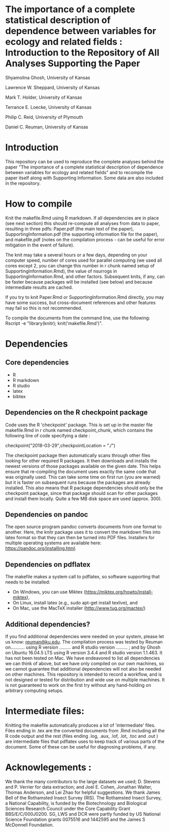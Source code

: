# The importance of a complete statistical description of dependence between variables for ecology and related fields : Introduction to the Repository of All Analyses Supporting the Paper

Shyamolina Ghosh, University of Kansas 

Lawrence W. Sheppard, University of Kansas

Mark T. Holder, University of Kansas

Terrance E. Loecke, University of Kansas

Philip C. Reid, University of Plymouth

Daniel C. Reuman, University of Kansas

# Introduction

This repository can be used to reproduce the complete analyses behind the paper 
"The importance of a complete statistical description of dependence between variables for ecology and related fields" and 
to recompile the paper itself along with Supporting Information. Some data are also included in the repository.

# How to compile
Knit the makefile.Rmd using R markdown. If all dependencies are in place (see next section) this should re-compute all analyses from data to paper, resulting in three pdfs: Paper.pdf (the main text of the paper), SupportingInformation.pdf (the supporting information file for the paper), and makefile.pdf (notes on the compilation process - can be useful for error mitigation in the event of failure).

The knit may take a several hours or a few days, depending on your computer speed, number of cores used for parallel computing (we used all cores except 2, you can change this number in r chunk named setup of SupportingInformation.Rmd), the value of nsurrogs in SupportingInformation.Rmd, and other factors. Subsequent knits, if any, can be faster because packages will be installed (see below) and because intermediate results are cached.

If you try to knit Paper.Rmd or SupportingInformation.Rmd directly, you may have some success, but cross-document references and other features may fail so this is not recommended.

To compile the documents from the command line, use the following: Rscript -e "library(knitr); knit('makefile.Rmd')".

# Dependencies

## Core dependencies
   - R 
   - R markdown
   - R studio
   - latex 
   - bibtex

## Dependencies on the R checkpoint package

Code uses the R 'checkpoint' package. This is set up in the master file makefile.Rmd in r chunk named checkpoint_chunk, which contains the following line of code specifying a date :

checkpoint("2018-03-29",checkpointLocation = "./")

The checkpoint package then automatically scans through other files looking for other required R packages. It then downloads and installs the newest versions of those packages available on the given date. This helps ensure that re-compiling the document uses exactly the same code that was originally used. This can take some time on first run (you are warned) but it is faster on subsequent runs because the packages are already installed. This also means that R package dependencies should only be the checkpoint package, since that package should scan for other packages and install them locally. Quite a few MB disk space are used (approx. 300).

## Dependencies on pandoc
The open source program pandoc converts documents from one format to another. 
Here, the knitr package uses it to convert the markdown files into latex format so that 
they can then be turned into PDF files. Installers for multiple operating systems are available here: https://pandoc.org/installing.html.

## Dependencies on pdflatex
The makefile makes a system call to pdflatex, so software supporting that needs to be installed:

 - On Windows, you can use Miktex (https://miktex.org/howto/install-miktex),
 - On Linux, install latex (e.g., sudo apt-get install texlive), and
 - On Mac, use the MacTeX installer (http://www.tug.org/mactex/)

## Additional dependencies?
If you find additional dependencies were needed on your system, please let us know: reuman@ku.edu. The compilation process was tested by Reuman on........... using R version ......... and R studio version ......... ; and by Ghosh on Ubuntu 16.04.5 LTS using R version 3.4.4 and R studio version 1.1.463. It has not been tested on Mac. We have endeavored to list all dependencies we can think of above, but we have only compiled on our own machines, so we cannot guarantee that additional dependencies will not also be needed on other machines. This repository is intended to record a workflow, and is not designed or tested for distribution and wide use on multiple machines. It is not guaranteed to work on the first try without any hand-holding on arbitrary computing setups.

# Intermediate files:
Knitting the makefile automatically produces a lot of 'intermediate' files. Files ending in .tex are the converted documents from .Rmd including all the R code output and the rest (files ending .log, .aux, .lof, .lot, .toc and .out ) are intermediate files that pdflatex uses to keep track of various parts of the document. Some of these can be useful for diagnosing problems, if any.

# Acknowlegements :

We thank the many contributors to the large datasets we used; D. Stevens and P. Verrier for data extraction; and Joel E. Cohen, Jonathan Walter, Thomas Anderson, and Lei Zhao for helpful suggestions. We thank James Bell of the Rothamsted Insect Survey (RIS). The Rothamsted Insect Survey, a National Capability, is funded by the Biotechnology and Biological Sciences Research Council under the Core Capability Grant BBS/E/C/000J0200. SG, LWS and DCR were partly funded by US National Science Foundation grants 0075516 and 1442595 and the James S McDonnell Foundation. 













